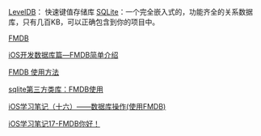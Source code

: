[LevelDB](https://github.com/google/leveldb)： 快速键值存储库
[SQLite](http://www.sqlite.org/)：一个完全嵌入式的，功能齐全的关系数据库，只有几百KB，可以正确包含到你的项目中。

[FMDB](http://www.cnblogs.com/jingdizhiwa/p/5644213.html)

[iOS开发数据库篇—FMDB简单介绍](http://www.cnblogs.com/wendingding/p/3871848.html)

[FMDB 使用方法](http://www.jianshu.com/p/d60ee3c85d63)

[sqlite第三方类库：FMDB使用](http://www.cnblogs.com/wuhenke/archive/2012/02/07/2341656.html)

[iOS学习笔记（十六）——数据库操作(使用FMDB)](http://blog.csdn.net/xyz_lmn/article/details/9312837)

[iOS学习笔记17-FMDB你好！](http://www.jianshu.com/p/82b2b06e3172)
